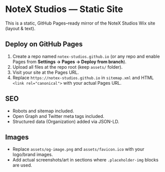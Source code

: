 # NoteX Studios — Static Site

This is a static, GitHub Pages–ready mirror of the NoteX Studios Wix site (layout & text).

## Deploy on GitHub Pages
1. Create a repo named `notex-studios.github.io` (or any repo and enable Pages from **Settings → Pages → Deploy from branch**).
2. Upload all files at the repo root (keep `assets/` folder).
3. Visit your site at the Pages URL.
4. Replace `https://notex-studios.github.io` in `sitemap.xml` and HTML `<link rel="canonical">` with your actual Pages URL.

## SEO
- Robots and sitemap included.
- Open Graph and Twitter meta tags included.
- Structured data (Organization) added via JSON-LD.

## Images
- Replace `assets/og-image.png` and `assets/favicon.ico` with your logo/brand images.
- Add actual screenshots/art in sections where `.placeholder-img` blocks are used.
